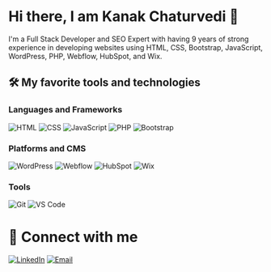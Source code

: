 # Hi there, I am Kanak Chaturvedi 👋

I'm a Full Stack Developer and SEO Expert with having 9 years of strong experience in developing websites using HTML, CSS, Bootstrap, JavaScript, WordPress, PHP, Webflow, HubSpot, and Wix.

## 🛠️ My favorite tools and technologies

### Languages and Frameworks
![HTML](https://img.shields.io/badge/-HTML-E34F26?style=flat&logo=html5&logoColor=white)
![CSS](https://img.shields.io/badge/-CSS-1572B6?style=flat&logo=css3&logoColor=white)
![JavaScript](https://img.shields.io/badge/-JavaScript-F7DF1E?style=flat&logo=javascript&logoColor=black)
![PHP](https://img.shields.io/badge/-PHP-777BB4?style=flat&logo=php&logoColor=white)
![Bootstrap](https://img.shields.io/badge/-Bootstrap-563D7C?style=flat&logo=bootstrap&logoColor=white)

### Platforms and CMS
![WordPress](https://img.shields.io/badge/-WordPress-21759B?style=flat&logo=wordpress&logoColor=white)
![Webflow](https://img.shields.io/badge/-Webflow-4353FF?style=flat&logo=webflow&logoColor=white)
![HubSpot](https://img.shields.io/badge/-HubSpot-FF7A59?style=flat&logo=hubspot&logoColor=white)
![Wix](https://img.shields.io/badge/-Wix-000?style=flat&logo=wix&logoColor=white)

### Tools
![Git](https://img.shields.io/badge/-Git-F05032?style=flat&logo=git&logo)
![VS Code](https://img.shields.io/badge/-VS%20Code-007ACC?style=flat&logo=visual-studio-code&logoColor=white)

# 🔗 Connect with me

[![LinkedIn](https://img.shields.io/badge/-LinkedIn-0077B5?style=flat&logo=linkedin&logoColor=white)](https://linkedin.com/in/kanak-chaturvedi-2a0489b7/)
[![Email](https://img.shields.io/badge/-Email-D14836?style=flat&logo=gmail&logoColor=white)](mailto:kanakgbs@gmail.com)

<!---
kanakch25/kanakch25 is a ✨ special ✨ repository because its `README.md` (this file) appears on your GitHub profile.
You can click the Preview link to take a look at your changes.
--->
